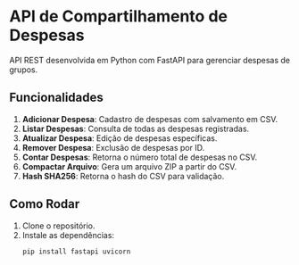 # API de Compartilhamento de Despesas

API REST desenvolvida em Python com FastAPI para gerenciar despesas de grupos.

## Funcionalidades

1. **Adicionar Despesa**: Cadastro de despesas com salvamento em CSV.
2. **Listar Despesas**: Consulta de todas as despesas registradas.
3. **Atualizar Despesa**: Edição de despesas específicas.
4. **Remover Despesa**: Exclusão de despesas por ID.
5. **Contar Despesas**: Retorna o número total de despesas no CSV.
6. **Compactar Arquivo**: Gera um arquivo ZIP a partir do CSV.
7. **Hash SHA256**: Retorna o hash do CSV para validação.

## Como Rodar
1. Clone o repositório.
2. Instale as dependências:
   ```bash
   pip install fastapi uvicorn
